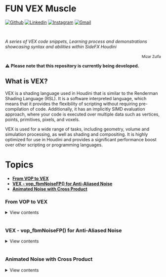 # FUN VEX Muscle

[![Github](https://img.shields.io/badge/-Github-000?style=flat&logo=Github&logoColor=white)](https://github.com/mizarzulfa)
[![Linkedin](https://img.shields.io/badge/-LinkedIn-blue?style=flat&logo=Linkedin&logoColor=white)](https://www.linkedin.com/in/mizarzulfa/)
[![Instagram](https://img.shields.io/badge/-Instagram-c13584?style=flat&labelColor=c13584&logo=instagram&logoColor=white)](https://www.instagram.com/mizarzulfa/)
[![Gmail](https://img.shields.io/badge/-Gmail-c14438?style=flat&logo=Gmail&logoColor=white)](mailto:contact@mizarzulfa.com)

&nbsp;

*A series of VEX code snippets, Learning process and demonstrations showcasing syntax and abilities within SideFX Houdini*
<p align="right"><small>Mizar Zulfa</small></p>

⚠️ **Please note that this repository is currently being developed.**

## What is VEX?

VEX is a shading language used in Houdini that is similar to the Renderman Shading Language (RSL). It is a software interpreted language, which means that it provides the flexibility of scripting without requiring pre-compilation of code. Additionally, it has an implicitly SIMD evaluation approach, where your code is executed over multiple data such as vertices, points, primitives, pixels, and voxels.

VEX is used for a wide range of tasks, including geometry, volume and simulation processing, as well as shading and compositing. It is highly optimized for use in Houdini and provides a significant performance boost over other scripting or programming languages.


# Topics
  * **[From VOP to VEX](#from-vop-to-vex)**
  * **[VEX - vop\_fbmNoiseFP() for Anti-Aliased Noise](#vex---vop_fbmnoisefp-for-anti-aliased-noise)**
  * **[Animated Noise with Cross Product](#animated-noise-with-cross-product)**

<!-- LIST 1  -->
### From VOP to VEX

<details>
<summary>View contents</summary>

* DAY 1 - Recreate VOP to VEX (LOOP - Object Hovering)

```c
// Get values from user-defined channels
float frequency = chf('frequency');
float h = chf('Horizontal_shift');
float v = chf('Vertical_shift');
float a = chf('Amplitudo');

// Compute the initial value of the sine wave based on time and horizontal shift
float initial = 2 * $PI * frequency * @Time + h;

// Compute the value of the sine wave at the current time and add the vertical shift
float wave = a * sin(initial);
wave += v;

// Set the y coordinate of the point position to the value of the sine wave
@P.y = wave;
```

<details>
<summary>The equations used in these setups</summary>
<img src="/Additional_images/INIT_Graphing Sine Functions.gif" width="2000px;"/>
</details>

<br>[⬆ Back to top](#Topics)
</details>

<!-- ----------------------  -->


<br>

<!-- LIST 2  -->
### VEX - vop_fbmNoiseFP() for Anti-Aliased Noise

<details>
<summary>View contents</summary>

* VEX - vop_fbmNoiseFP() for Anti-Aliased Noise

```c
/////
#include <voplib.h>
vector4 pos = set(v@P.x, v@P.y, v@P.z, 0);
v@Cd = vop_fbmNoiseFP(pos, 0.5, 8, 'noise') + 0.5;
/////

float vop_fbmNoiseFF(float pos; float rough; int maxoctaves; string noisetype)
float vop_fbmNoiseFV(vector pos; float rough; int maxoctaves; string noisetype)
float vop_fbmNoiseFP(vector4 pos; float rough; int maxoctaves; string noisetype)
vector vop_fbmNoiseVF(float pos; float rough; int maxoctaves; string noisetype)
vector vop_fbmNoiseVV(vector pos; float rough; int maxoctaves; string noisetype)
vector vop_fbmNoiseVP(vector4 pos; float rough; int maxoctaves; string noisetype)

```

<details>
<summary>Description</summary>
 <!-- <img src="/Additional_images/INIT_Graphing Sine Functions.gif" width="2000px;"/> -->
  In Houdini, you can create anti-aliased noise with the vop_fbmNoiseFP() function from the voplib.h library.
  <br> The code includes this library using the #include directive in the first line.

  > To use the function, you need to specify the position vector, roughness, maximum octaves, and noise type. The function returns a value that you can add to a constant to color the point.

  > There are several vop_fbmNoiseXX() functions available, each with different return types and dimensions. You can use float (F), vector (V), or vector4 (P) depending on your needs.

> When calling the function, the first letter in the last two upper case letters indicates the return type: float (F) or vector (V). The second letter specifies the dimension of the position argument: float (F), vector (V), or vector4 (P).

Remember to include the library to avoid errors, and adjust the parameters to create different noise patterns in your project.
</details>

<br>[⬆ Back to top](#Topics)
</details>

<!-- ----------------------  -->

<br>

<!-- LIST 3  -->
### Animated Noise with Cross Product

<details>
<summary>View contents</summary>

* Animated Noise with Cross Product

```c
#include <voplib.h>   
    
// Calculate vector from current point to neighboring point with @ptnum 1
vector substract_vel = point(1, 'P', @ptnum) - @P;

// Cross product with the fixed vector {0,0,1}
vector crossnew = {0,0,1};
crossnew = cross(crossnew, substract_vel);

// Convert to Vector4 with the 4th component as the current time
vector4 pos_noise = set(crossnew.x, crossnew.y, crossnew.z, @Time);

// Apply an offset to the noise
float power = pow(rand(i@id), 0);
power = clamp(power, 0, 4);
float offset = power + chf('offset');

// Set the amplitude of the noise
float amplitudo = chf('amplitudo');

// Calculate Aanoise using the fbmNoiseFP function in VOPs
vector aanoise1 = vop_fbmNoiseFP(pos_noise + offset, 1, 32, 'noise') * amplitudo;
aanoise1 += crossnew;

// Set the calculated noise vector as the normal and velocity vectors
v@N = aanoise1;
v@v = aanoise1;
```

<details>
<summary>The equations used in these setups</summary>
 <!-- <img src="/Additional_images/INIT_Graphing Sine Functions.gif" width="2000px;"/> -->
</details>

<br>[⬆ Back to top](#Topics)
</details>

<!-- ----------------------  -->
